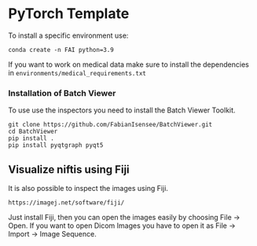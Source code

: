 # PyTorch Template


To install a specific environment use:

```conda create -n FAI python=3.9```

If you want to work on medical data make sure to install the dependencies in ```environments/medical_requirements.txt```


### Installation of Batch Viewer
To use use the inspectors you need to install the Batch Viewer Toolkit.


```
git clone https://github.com/FabianIsensee/BatchViewer.git
cd BatchViewer
pip install . 
pip install pyqtgraph pyqt5
```


## Visualize niftis using Fiji

It is also possible to inspect the images using Fiji. 

`https://imagej.net/software/fiji/`

Just install Fiji, then you can open the images easily by choosing File -> Open. If you want to open Dicom Images you have to open it as File -> Import -> Image Sequence.
